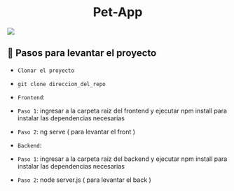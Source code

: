<h1 align="center"> Pet-App </h1>
<p align="left">
<img src="https://img.shields.io/badge/STATUS-EN%20DESAROLLO-green">
</p>

## :hammer: Pasos para levantar el proyecto
- `Clonar el proyecto`
- `git clone direccion_del_repo`
- `Frontend`: 
- `Paso 1`: ingresar a la carpeta raiz del frontend y ejecutar npm install para instalar las dependencias necesarias
- `Paso 2`: ng serve ( para levantar el front )

- `Backend`:
- `Paso 1`: ingresar a la carpeta raiz del backend y ejecutar npm install para instalar las dependencias necesarias
- `Paso 2`: node server.js ( para levantar el back )